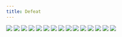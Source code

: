 ```yaml
---
title: Defeat
---
```


![](images/others/part-2/pg1.jpg)
![](images/others/part-2/pg2.jpg)
![](images/others/part-2/pg3.jpg)
![](images/others/part-2/pg4.jpg)
![](images/others/part-2/pg5.jpg)
![](images/others/part-2/pg6.jpg)
![](images/others/part-2/pg7.jpg)
![](images/others/part-2/pg8.jpg)
![](images/others/part-2/pg9.jpg)
![](images/others/part-2/pg10.jpg)
![](images/others/part-2/pg11.jpg)
![](images/others/part-2/pg12.jpg)
![](images/others/part-2/pg13.jpg)
![](images/others/part-2/pg14.jpg)
![](images/others/part-2/pg15.jpg)